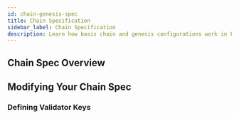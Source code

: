 ```yaml
---
id: chain-genesis-spec
title: Chain Specification
sidebar_label: Chain Specification
description: Learn how basis chain and genesis configurations work in FRAME
---
```


## Chain Spec Overview

## Modifying Your Chain Spec

### Defining Validator Keys
